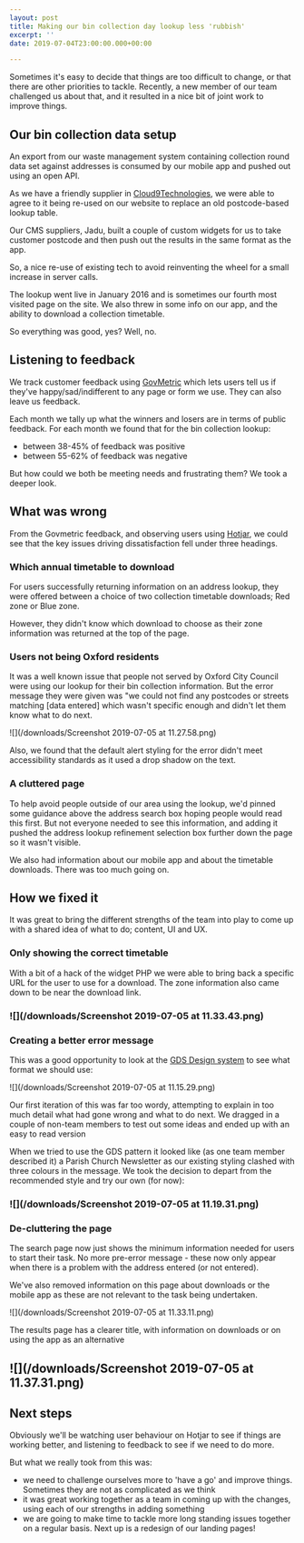 ```yaml
---
layout: post
title: Making our bin collection day lookup less 'rubbish'
excerpt: ''
date: 2019-07-04T23:00:00.000+00:00

---
```

Sometimes it's easy to decide that things are too difficult to change, or that there are other priorities to tackle. Recently, a new member of our team challenged us about that, and it resulted in a nice bit of joint work to improve things.

## Our bin collection data setup

An export from our waste management system containing collection round data set against addresses is consumed by our mobile app and pushed out using an open API.

As we have a friendly supplier in [Cloud9Technologies](http://www.cloud9technologies.com), we were able to agree to it being re-used on our website to replace an old postcode-based lookup table.

Our CMS suppliers, Jadu, built a couple of custom widgets for us to take customer postcode and then push out the results in the same format as the app.

So, a nice re-use of existing tech to avoid reinventing the wheel for a small increase in server calls.

The lookup went live in January 2016 and is sometimes our fourth most visited page on the site. We also threw in some info on our app, and the ability to download a collection timetable.

So everything was good, yes? Well, no.

## Listening to feedback

We track customer feedback using [GovMetric](https://www.govmetric.com) which lets users tell us if they've happy/sad/indifferent to any page or form we use. They can also leave us feedback.

Each month we tally up what the winners and losers are in terms of public feedback. For each month we found that for the bin collection lookup:

* between 38-45% of feedback was positive
* between 55-62% of feedback was negative

But how could we both be meeting needs and frustrating them? We took a deeper look.

## What was wrong

From the Govmetric feedback, and observing users using [Hotjar](https://www.hotjar.com), we could see that the key issues driving dissatisfaction fell under three headings.

### Which annual timetable to download

For users successfully returning information on an address lookup, they were offered between a choice of two collection timetable downloads; Red zone or Blue zone.

However, they didn't know which download to choose as their zone information was returned at the top of the page.

### Users not being Oxford residents

It was a well known issue that people not served by Oxford City Council were using our lookup for their bin collection information. But the error message they were given was "we could not find any postcodes or streets matching \[data entered\] which wasn't specific enough and didn't let them know what to do next.

![](/downloads/Screenshot 2019-07-05 at 11.27.58.png)

Also, we found that the default alert styling for the error didn't meet accessibility standards as it used a drop shadow on the text.

### A cluttered page

To help avoid people outside of our area using the lookup, we'd pinned some guidance above the address search box hoping people would read this first. But not everyone needed to see this information, and adding it pushed the address lookup refinement selection box further down the page so it wasn't visible.

We also had information about our mobile app and about the timetable downloads. There was too much going on.

## How we fixed it

It was great to bring the different strengths of the team into play to come up with a shared idea of what to do; content, UI and UX.

### Only showing the correct timetable

With a bit of a hack of the widget PHP we were able to bring back a specific URL for the user to use for a download. The zone information also came down to be near the download link.

### ![](/downloads/Screenshot 2019-07-05 at 11.33.43.png)

### Creating a better error message

This was a good opportunity to look at the [GDS Design system](https://design-system.service.gov.uk/components/error-summary/) to see what format we should use:

![](/downloads/Screenshot 2019-07-05 at 11.15.29.png)

Our first iteration of this was far too wordy, attempting to explain in too much detail what had gone wrong and what to do next. We dragged in a couple of non-team members to test out some ideas and ended up with an easy to read version

When we tried to use the GDS pattern it looked like (as one team member described it) a Parish Church Newsletter as our existing styling clashed with three colours in the message. We took the decision to depart from the recommended style and try our own (for now):

### ![](/downloads/Screenshot 2019-07-05 at 11.19.31.png)

### De-cluttering the page

The search page now just shows the minimum information needed for users to start their task. No more pre-error message - these now only appear when there is a problem with the address entered (or not entered).

We've also removed information on this page about downloads or the mobile app as these are not relevant to the task being undertaken.

![](/downloads/Screenshot 2019-07-05 at 11.33.11.png)

The results page has a clearer title, with information on downloads or on using the app as an alternative

## ![](/downloads/Screenshot 2019-07-05 at 11.37.31.png)

## Next steps

Obviously we'll be watching user behaviour on Hotjar to see if things are working better, and listening to feedback to see if we need to do more.

But what we really took from this was:

* we need to challenge ourselves more to 'have a go' and improve things. Sometimes they are not as complicated as we think
* it was great working together as a team in coming up with the changes, using each of our strengths in adding something
* we are going to make time to tackle more long standing issues together on a regular basis. Next up is a redesign of our landing pages!